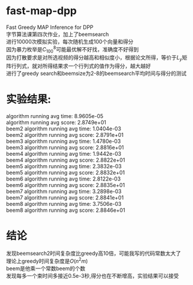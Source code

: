 # fast-map-dpp

Fast Greedy MAP Inference for DPP  
字节算法课第四次作业，加上了beemsearch  
进行10000次模拟实验，每次随机生成100个向量和得分  
因为暴力枚举是$C_{100}^8$可能最优解不好找，准确度不好得到  
因为打散要求是对所选视频的得分越高和相似度小，根据论文所得，等价于$L_y$矩阵行列式，就对所得结果求一个行列式的值作为得分，越大越好  
进行了greedy search和beemsize为2-8的beemsearch平均时间与得分的测试

# 实验结果:

algorithm running avg time:    8.9605e-05  
algorithm running avg score:   2.8749e+01  
beem2 algorithm running avg time:  1.0404e-03  
beem2 algorithm running avg score:     2.8791e+01  
beem3 algorithm running avg time:  1.4780e-03  
beem3 algorithm running avg score:     2.8816e+01  
beem4 algorithm running avg time:  1.9442e-03  
beem4 algorithm running avg score:     2.8822e+01  
beem5 algorithm running avg time:  2.3832e-03  
beem5 algorithm running avg score:     2.8832e+01  
beem6 algorithm running avg time:  2.8122e-03  
beem6 algorithm running avg score:     2.8835e+01  
beem7 algorithm running avg time:  3.2898e-03  
beem7 algorithm running avg score:     2.8841e+01  
beem8 algorithm running avg time:  3.7506e-03  
beem8 algorithm running avg score:     2.8846e+01

# 结论

发现beemsearch2时间复杂度比greedy高10倍，可能我写的代码常数太大了  
理论上greedy时间复杂度是$O(n^2m)$  
beem是他乘一个常数beem的个数  
发现每多一个束时间多接近0.5e-3秒,得分也在不断增高，实验结果可以接受
